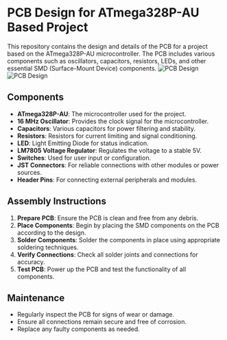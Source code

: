 # PCB Design for ATmega328P-AU Based Project

This repository contains the design and details of the PCB for a project based on the ATmega328P-AU microcontroller. The PCB includes various components such as oscillators, capacitors, resistors, LEDs, and other essential SMD (Surface-Mount Device) components.
![PCB Design](https://github.com/shaveenherath/Obstacle-Avoidance-System-for-industrial-applications-AMR-AGV-/blob/main/PCBs/PCB.jpg)
![PCB Design](https://github.com/shaveenherath/Obstacle-Avoidance-System-for-industrial-applications-AMR-AGV-/blob/main/PCBs/PCB1.png)
## Components

- **ATmega328P-AU**: The microcontroller used for the project.
- **16 MHz Oscillator**: Provides the clock signal for the microcontroller.
- **Capacitors**: Various capacitors for power filtering and stability.
- **Resistors**: Resistors for current limiting and signal conditioning.
- **LED**: Light Emitting Diode for status indication.
- **LM7805 Voltage Regulator**: Regulates the voltage to a stable 5V.
- **Switches**: Used for user input or configuration.
- **JST Connectors**: For reliable connections with other modules or power sources.
- **Header Pins**: For connecting external peripherals and modules.


## Assembly Instructions

1. **Prepare PCB**: Ensure the PCB is clean and free from any debris.
2. **Place Components**: Begin by placing the SMD components on the PCB according to the design.
3. **Solder Components**: Solder the components in place using appropriate soldering techniques.
4. **Verify Connections**: Check all solder joints and connections for accuracy.
5. **Test PCB**: Power up the PCB and test the functionality of all components.

## Maintenance

- Regularly inspect the PCB for signs of wear or damage.
- Ensure all connections remain secure and free of corrosion.
- Replace any faulty components as needed.


